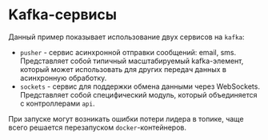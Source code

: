 # Kafka-сервисы

Данный пример показывает использование двух сервисов на `kafka`:

- `pusher` - сервис асинхронной отправки сообщений: email, sms. Представляет собой типичный масштабируемый
  kafka-элемент, который может использовать для других передач данных в асинхронную обработку.
- `sockets` - сервис для поддержки обмена данными через WebSockets. Представляет собой специфический модуль,
  который объединяется с контроллерами `api`.

При запуске могут возникать ошибки потери лидера в топике, чаще всего решается перезапуском `docker`-контейнеров.
